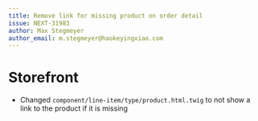 ```yaml
---
title: Remove link for missing product on order detail
issue: NEXT-31983
author: Max Stegmeyer
author_email: m.stegmeyer@haokeyingxiao.com
---
```

# Storefront
* Changed `component/line-item/type/product.html.twig` to not show a link to the product if it is missing
